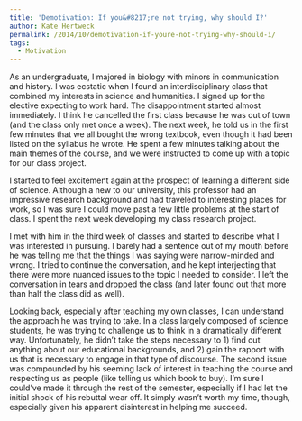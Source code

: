 ```yaml
---
title: 'Demotivation: If you&#8217;re not trying, why should I?'
author: Kate Hertweck
permalink: /2014/10/demotivation-if-youre-not-trying-why-should-i/
tags:
  - Motivation
---
```

As an undergraduate, I majored in biology with minors in communication and history. I was ecstatic when I found an interdisciplinary class that combined my interests in science and humanities. I signed up for the elective expecting to work hard. The disappointment started almost immediately. I think he cancelled the first class because he was out of town (and the class only met once a week). The next week, he told us in the first few minutes that we all bought the wrong textbook, even though it had been listed on the syllabus he wrote. He spent a few minutes talking about the main themes of the course, and we were instructed to come up with a topic for our class project.

I started to feel excitement again at the prospect of learning a different side of science. Although a new to our university, this professor had an impressive research background and had traveled to interesting places for work, so I was sure I could move past a few little problems at the start of class. I spent the next week developing my class research project.

I met with him in the third week of classes and started to describe what I was interested in pursuing. I barely had a sentence out of my mouth before he was telling me that the things I was saying were narrow-minded and wrong. I tried to continue the conversation, and he kept interjecting that there were more nuanced issues to the topic I needed to consider. I left the conversation in tears and dropped the class (and later found out that more than half the class did as well).

Looking back, especially after teaching my own classes, I can understand the approach he was trying to take. In a class largely composed of science students, he was trying to challenge us to think in a dramatically different way. Unfortunately, he didn&#8217;t take the steps necessary to 1) find out anything about our educational backgrounds, and 2) gain the rapport with us that is necessary to engage in that type of discourse. The second issue was compounded by his seeming lack of interest in teaching the course and respecting us as people (like telling us which book to buy). I&#8217;m sure I could&#8217;ve made it through the rest of the semester, especially if I had let the initial shock of his rebuttal wear off. It simply wasn&#8217;t worth my time, though, especially given his apparent disinterest in helping me succeed.
